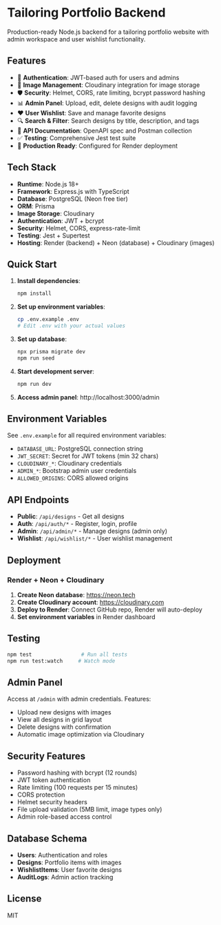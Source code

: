 # Tailoring Portfolio Backend

Production-ready Node.js backend for a tailoring portfolio website with admin workspace and user wishlist functionality.

## Features

- 🔐 **Authentication**: JWT-based auth for users and admins
- 📸 **Image Management**: Cloudinary integration for image storage
- 🛡️ **Security**: Helmet, CORS, rate limiting, bcrypt password hashing
- 📊 **Admin Panel**: Upload, edit, delete designs with audit logging
- ❤️ **User Wishlist**: Save and manage favorite designs
- 🔍 **Search & Filter**: Search designs by title, description, and tags
- 📝 **API Documentation**: OpenAPI spec and Postman collection
- ✅ **Testing**: Comprehensive Jest test suite
- 🚀 **Production Ready**: Configured for Render deployment

## Tech Stack

- **Runtime**: Node.js 18+
- **Framework**: Express.js with TypeScript
- **Database**: PostgreSQL (Neon free tier)
- **ORM**: Prisma
- **Image Storage**: Cloudinary
- **Authentication**: JWT + bcrypt
- **Security**: Helmet, CORS, express-rate-limit
- **Testing**: Jest + Supertest
- **Hosting**: Render (backend) + Neon (database) + Cloudinary (images)

## Quick Start

1. **Install dependencies**:
   ```bash
   npm install
   ```

2. **Set up environment variables**:
   ```bash
   cp .env.example .env
   # Edit .env with your actual values
   ```

3. **Set up database**:
   ```bash
   npx prisma migrate dev
   npm run seed
   ```

4. **Start development server**:
   ```bash
   npm run dev
   ```

5. **Access admin panel**: http://localhost:3000/admin

## Environment Variables

See `.env.example` for all required environment variables:

- `DATABASE_URL`: PostgreSQL connection string
- `JWT_SECRET`: Secret for JWT tokens (min 32 chars)
- `CLOUDINARY_*`: Cloudinary credentials
- `ADMIN_*`: Bootstrap admin user credentials
- `ALLOWED_ORIGINS`: CORS allowed origins

## API Endpoints

- **Public**: `/api/designs` - Get all designs
- **Auth**: `/api/auth/*` - Register, login, profile
- **Admin**: `/api/admin/*` - Manage designs (admin only)
- **Wishlist**: `/api/wishlist/*` - User wishlist management

## Deployment

### Render + Neon + Cloudinary

1. **Create Neon database**: https://neon.tech
2. **Create Cloudinary account**: https://cloudinary.com
3. **Deploy to Render**: Connect GitHub repo, Render will auto-deploy
4. **Set environment variables** in Render dashboard

## Testing

```bash
npm test                # Run all tests
npm run test:watch     # Watch mode
```

## Admin Panel

Access at `/admin` with admin credentials. Features:
- Upload new designs with images
- View all designs in grid layout
- Delete designs with confirmation
- Automatic image optimization via Cloudinary

## Security Features

- Password hashing with bcrypt (12 rounds)
- JWT token authentication
- Rate limiting (100 requests per 15 minutes)
- CORS protection
- Helmet security headers
- File upload validation (5MB limit, image types only)
- Admin role-based access control

## Database Schema

- **Users**: Authentication and roles
- **Designs**: Portfolio items with images
- **WishlistItems**: User favorite designs
- **AuditLogs**: Admin action tracking

## License

MIT